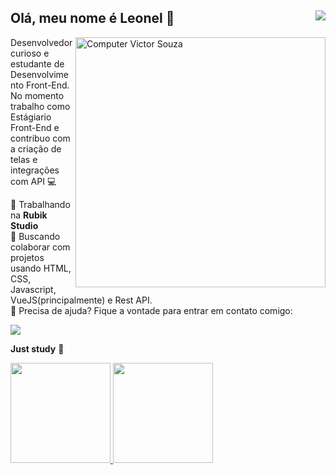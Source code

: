 ## Olá, meu nome é Leonel 👋 <img src="https://komarev.com/ghpvc/?username=victorsouza19&color=blueviolet&label=Visualizações+do+perfil&style=flat-square" align="right"/>
<img src="https://raw.githubusercontent.com/MicaelliMedeiros/micaellimedeiros/master/image/computer-illustration.png" min-width="400px" max-width="400px" width="400px" align="right" alt="Computer Victor Souza">

<p>Desenvolvedor curioso e estudante de Desenvolvimento Front-End.<br>
No momento trabalho como Estágiario Front-End e contribuo com a criação de telas e integrações com API 💻 </p>



 🚀 Trabalhando na **Rubik Studio**
 <br/> 💜 Buscando colaborar com projetos usando HTML, CSS, Javascript, VueJS(principalmente) e Rest API.
 <br/> 💌 Precisa de ajuda? Fique a vontade para entrar em contato comigo:
 
  
 <p align="left">
  <a href="https://www.linkedin.com/in/leonel-lara-84a022148/" target="_blank" alt="Linkedin">
   <img src="https://img.shields.io/badge/-Linkedin-1C1C1C?style=for-the-badge&logo=Linkedin&logoColor=00FFFF&link=https://www.linkedin.com/in/victorsouza19/"/>
  </a>
</p>  
 
 **Just study** 💭 
 
 <div style="display: "flex" ">
  <a href="https://github.com/Leonel-Lara">
  <img height="160em" src="https://github-readme-stats.vercel.app/api?username=Leonel-Lara&show_icons=true&theme=jolly"/>
  <img height="160em" src="https://github-readme-stats.vercel.app/api/top-langs/?username=Leonel-Lara&layout=compact&langs_count=7&theme=jolly"/>
</div>

